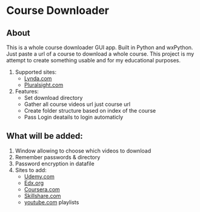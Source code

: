 # Course Downloader

## About

This is a whole course downloader GUI app. Built in Python and wxPython.
Just paste a url of a course to download a whole course.
This project is my attempt to create something usable and for my educational purposes.

1. Supported sites:
    - <a href="https://lynda.com">Lynda.com</a>
    - <a href="https://pluralsight.com">Pluralsight.com</a>
2. Features:
    - Set download directory
    - Gather all course videos url just course url
    - Create folder structure based on index of the course
    - Pass Login deatails to login automaticly 
    


## What will be added:

1. Window allowing to choose which videos to download
2. Remember passwords & directory
3. Password encryption in datafile
4. Sites to add:
    - <a href="https://udemy.com">Udemy.com</a>
    - <a href="https://edx.org">Edx.org</a>
    - <a href="https://coursera.org">Coursera.com</a>
    - <a href="https://skillshare.com">Skillshare.com</a>
    - <a href="https://youtube.com">youtube.com</a> playlists

    
    
    
    
    
    
    
    
    
    